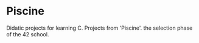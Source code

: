 # Piscine

Didatic projects for learning C. Projects from 'Piscine'. the selection phase of the 42 school.
